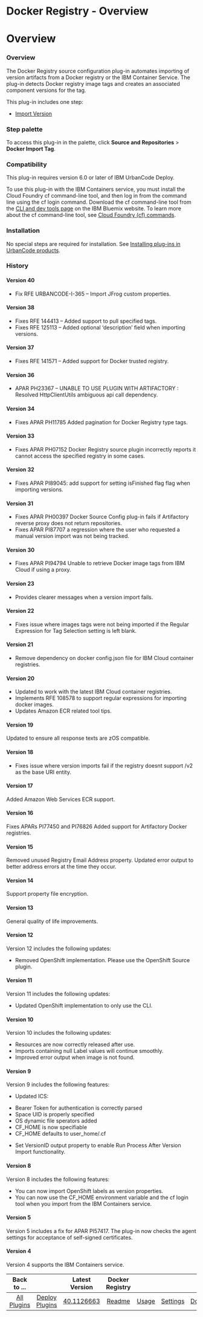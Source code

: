 
Docker Registry - Overview
==========================

# Overview


### Overview



The Docker Registry source configuration plug-in automates importing of version artifacts from a Docker registry or the IBM Container Service. The plug-in detects Docker registry image tags and creates an associated component versions for the tag.

This plug-in includes one step:

* [Import Version](#import_version)

### Step palette

To access this plug-in in the palette, click **Source and Repositories** > **Docker Import Tag**.

### Compatibility

This plug-in requires version 6.0 or later of IBM UrbanCode Deploy.

To use this plug-in with the IBM Containers service, you must install the Cloud Foundry cf command-line tool, and then log in from the command line using the cf login command. Download the cf command-line tool from the [CLI and dev tools page](https://console.ng.bluemix.net/docs/cli/index.html#downloads) on the IBM Bluemix website. To learn more about the cf command-line tool, see [Cloud Foundry (cf) commands](https://console.ng.bluemix.net/docs/cli/reference/cfcommands/index.html).

### Installation

No special steps are required for installation. See [Installing plug-ins in UrbanCode products](https://www.urbancode.com/resource/installing-plug-ins-in-urbancode-products/ "Installing plug-ins in UrbanCode products").

### History

#### Version 40

* Fix RFE URBANCODE-I-365 – Import JFrog custom properties.

#### Version 38

* Fixes RFE 144413 – Added support to pull specified tags.
* Fixes RFE 125113 – Added optional ‘description’ field when importing versions.

#### Version 37

* Fixes RFE 141571 – Added support for Docker trusted registry.

#### Version 36

* APAR PH23367 – UNABLE TO USE PLUGIN WITH ARTIFACTORY : Resolved HttpClientUtils ambiguous api call dependency.

#### Version 34

* Fixes APAR PH11785 Added pagination for Docker Registry type tags.

#### Version 33

* Fixes APAR PH07152 Docker Registry source plugin incorrectly reports it cannot access the specified registry in some cases.

#### Version 32

* Fixes APAR PI89045: add support for setting isFinished flag flag when importing versions.

#### Version 31

* Fixes APAR PH00397 Docker Source Config plug-in fails if Artifactory reverse proxy does not return repositories.
* Fixes APAR PI87707 a regression where the user who requested a manual version import was not being tracked.

#### Version 30

* Fixes APAR PI94794 Unable to retrieve Docker image tags from IBM Cloud if using a proxy.

#### Version 23

* Provides clearer messages when a version import fails.

#### Version 22

* Fixes issue where images tags were not being imported if the Regular Expression for Tag Selection setting is left blank.

#### Version 21

* Remove dependency on docker config.json file for IBM Cloud container registries.

#### Version 20

* Updated to work with the latest IBM Cloud container registries.
* Implements RFE 108578 to support regular expressions for importing docker images.
* Updates Amazon ECR related tool tips.

#### Version 19

Updated to ensure all response texts are zOS compatible.

#### Version 18

* Fixes issue where version imports fail if the registry doesnt support /v2 as the base URI entity.

#### Version 17

Added Amazon Web Services ECR support.

#### Version 16

Fixes APARs PI77450 and PI76826 Added support for Artifactory Docker registries.

#### Version 15

Removed unused Registry Email Address property. Updated error output to better address errors at the time they occur.

#### Version 14

Support property file encryption.

#### Version 13

General quality of life improvements.

#### Version 12

Version 12 includes the following updates:

* Removed OpenShift implementation. Please use the OpenShift Source plugin.

#### Version 11

Version 11 includes the following updates:

* Updated OpenShift implementation to only use the CLI.

#### Version 10

Version 10 includes the following updates:

* Resources are now correctly released after use.
* Imports containing null Label values will continue smoothly.
* Improved error output when image is not found.

#### Version 9

Version 9 includes the following features:

* Updated ICS:
+ Bearer Token for authentication is correctly parsed
+ Space UID is properly specified
+ OS dynamic file sperators added
+ CF\_HOME is now specifiable
+ CF\_HOME defaults to user\_home/.cf
* Set VersionID output property to enable Run Process After Version Import functionality.

#### Version 8

Version 8 includes the following features:

* You can now import OpenShift labels as version properties.
* You can now use the CF\_HOME environment variable and the cf login tool when you import from the IBM Containers service.

#### Version 5

Version 5 includes a fix for APAR PI57417. The plug-in now checks the agent settings for acceptance of self-signed certificates.

#### Version 4

Version 4 supports the IBM Containers service.


|Back to ...||Latest Version|Docker Registry ||||
| :---: | :---: | :---: | :---: | :---: | :---: | :---: |
|[All Plugins](../../index.md)|[Deploy Plugins](../README.md)|[40.1126663](https://raw.githubusercontent.com/UrbanCode/IBM-UCD-PLUGINS/main/files/DockerSourceConfig/ucd-DockerSourceConfig-40.1126663.zip)|[Readme](README.md)|[Usage](usage.md)|[Settings](settings.md)|[Downloads](downloads.md)|
